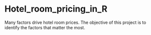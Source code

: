 # Hotel_room_pricing_in_R
Many factors drive hotel room prices. The objective of this project is to identify the
factors that matter the most.
